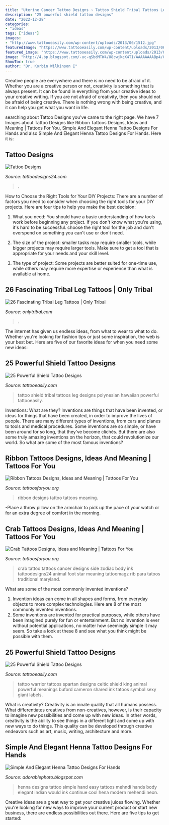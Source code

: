 ```yaml
---
title: "Uterine Cancer Tattoo Designs ~ Tattoo Shield Tribal Tattoos Leg Designs Polynesian Hawaiian Powerful Tattooeasily"
description: "25 powerful shield tattoo designs"
date: "2022-12-28"
categories:
- "ideas"
tags: ["ideas"]
images:
- "http://www.tattooeasily.com/wp-content/uploads/2013/06/1512.jpg"
featuredImage: "https://www.tattooeasily.com/wp-content/uploads/2013/06/1411.jpg"
featured_image: "https://www.tattooeasily.com/wp-content/uploads/2013/06/1411.jpg"
image: "http://4.bp.blogspot.com/-uc-qSbdMTW4/U8cwjkcX4TI/AAAAAAAABp4/QpSiElezEQA/s1600/Stunning-Henna-Tattoo-Designs-For-Hands.jpg"
ShowToc: true
author: "Dr. Korbin Wilkinson I"
---
```



Creative people are everywhere and there is no need to be afraid of it. Whether you are a creative person or not, creativity is something that is always present. It can be found in everything from your creative ideas to your creative writing. If you are not afraid of creativity, then you should not be afraid of being creative. There is nothing wrong with being creative, and it can help you get what you want in life.

	

		
searching about Tattoo Designs you've came to the right page. We have 7 Images about Tattoo Designs like Ribbon Tattoos Designs, Ideas and Meaning | Tattoos For You, Simple And Elegant Henna Tattoo Designs For Hands and also Simple And Elegant Henna Tattoo Designs For Hands. Here it is:
		
    
## Tattoo Designs

<img loading=lazy src="http://www.tattoodesigns24.com/wp-content/uploads/2014/12/Angel-Warrior-Sleeve-Tattoo-424x600.jpg" onerror="this.onerror=null;this.src='https://tse4.mm.bing.net/th?id=OIP._xvw_JJOhRv1sdsWTerBpAHaKe&amp;pid=15.1';" alt="Tattoo Designs">

_Source: tattoodesigns24.com_

>. 

	

How to Choose the Right Tools for Your DIY Projects:
There are a number of factors you need to consider when choosing the right tools for your DIY projects. Here are four tips to help you make the best decision:
1. What you need: You should have a basic understanding of how tools work before beginning any project. If you don't know what you're using, it's hard to be successful. choose the right tool for the job and don't overspend on something you can't use or don't need.

2. The size of the project: smaller tasks may require smaller tools, while bigger projects may require larger tools. Make sure to get a tool that is appropriate for your needs and your skill level.

3. The type of project: Some projects are better suited for one-time use, while others may require more expertise or experience than what is available at home.

    
## 26 Fascinating Tribal Leg Tattoos | Only Tribal

<img loading=lazy src="https://www.onlytribal.com/wp-content/uploads/2015/12/Leg-Tribal-Tattoo-Designs.jpg" onerror="this.onerror=null;this.src='https://tse4.mm.bing.net/th?id=OIP.qK1P2EW_WANyVG-j4tEw7gHaMs&amp;pid=15.1';" alt="26 Fascinating Tribal Leg Tattoos | Only Tribal">

_Source: onlytribal.com_

>. 

	

The internet has given us endless ideas, from what to wear to what to do. Whether you're looking for fashion tips or just some inspiration, the web is your best bet. Here are five of our favorite ideas for when you need some new ideas: 

    
## 25 Powerful Shield Tattoo Designs

<img loading=lazy src="https://www.tattooeasily.com/wp-content/uploads/2013/06/1411.jpg" onerror="this.onerror=null;this.src='https://tse1.mm.bing.net/th?id=OIP.80XRb4UZ8aQpKj8CHXNADAHaJ4&amp;pid=15.1';" alt="25 Powerful Shield Tattoo Designs">

_Source: tattooeasily.com_

>tattoo shield tribal tattoos leg designs polynesian hawaiian powerful tattooeasily. 

	

Inventions: What are they?
Inventions are things that have been invented, or ideas for things that have been created, in order to improve the lives of people. There are many different types of inventions, from cars and planes to tools and medical procedures. Some inventions are so simple, or have been around for so long, that they've become clichés. But there are also some truly amazing inventions on the horizon, that could revolutionize our world. So what are some of the most famous inventions?

    
## Ribbon Tattoos Designs, Ideas And Meaning | Tattoos For You

<img loading=lazy src="http://www.tattoosforyou.org/wp-content/uploads/2013/11/Tattoo-Ribbon-Designs.jpg" onerror="this.onerror=null;this.src='https://tse1.mm.bing.net/th?id=OIP.wrWyvG1e-wuiEhfQ9iDrDgHaJ4&amp;pid=15.1';" alt="Ribbon Tattoos Designs, Ideas and Meaning | Tattoos For You">

_Source: tattoosforyou.org_

>ribbon designs tattoo tattoos meaning. 

	

-Place a throw pillow on the armchair to pick up the pace of your watch or for an extra degree of comfort in the morning.

    
## Crab Tattoos Designs, Ideas And Meaning | Tattoos For You

<img loading=lazy src="https://www.tattoosforyou.org/wp-content/uploads/2016/03/Crab-Tattoo-Images.jpg" onerror="this.onerror=null;this.src='https://tse4.mm.bing.net/th?id=OIP.5SioU0QE1kcYy2AEOVlUZAHaIs&amp;pid=15.1';" alt="Crab Tattoos Designs, Ideas and Meaning | Tattoos For You">

_Source: tattoosforyou.org_

>crab tattoo tattoos cancer designs side zodiac body ink tattoodesigns24 animal foot star meaning tattoomagz rib para tatoos traditional maryland. 

	

What are some of the most commonly invented inventions?
1. Invention ideas can come in all shapes and forms, from everyday objects to more complex technologies. Here are 8 of the most commonly invented inventions.
2. Some inventions are invented for practical purposes, while others have been imagined purely for fun or entertainment. But no invention is ever without potential applications, no matter how seemingly simple it may seem. So take a look at these 8 and see what you think might be possible with them.

    
## 25 Powerful Shield Tattoo Designs

<img loading=lazy src="http://www.tattooeasily.com/wp-content/uploads/2013/06/1512.jpg" onerror="this.onerror=null;this.src='https://tse1.mm.bing.net/th?id=OIP.kqhaKmh12iRQkYkQx14x-AHaJ3&amp;pid=15.1';" alt="25 Powerful Shield Tattoo Designs">

_Source: tattooeasily.com_

>tattoo warrior tattoos spartan designs celtic shield king animal powerful meanings buford cameron shared ink tatoos symbol sexy giant labels. 

	

What is creativity?
Creativity is an innate quality that all humans possess. What differentiates creatives from non-creatives, however, is their capacity to imagine new possibilities and come up with new ideas. In other words, creativity is the ability to see things in a different light and come up with new ways to do things. This quality can be developed through creative endeavors such as art, music, writing, architecture and more.

    
## Simple And Elegant Henna Tattoo Designs For Hands

<img loading=lazy src="http://4.bp.blogspot.com/-uc-qSbdMTW4/U8cwjkcX4TI/AAAAAAAABp4/QpSiElezEQA/s1600/Stunning-Henna-Tattoo-Designs-For-Hands.jpg" onerror="this.onerror=null;this.src='https://tse4.mm.bing.net/th?id=OIP.qpNwawGe3ZEg4euszq6A7gAAAA&amp;pid=15.1';" alt="Simple And Elegant Henna Tattoo Designs For Hands">

_Source: adorablephoto.blogspot.com_

>henna designs tattoo simple hand easy tattoos mehndi hands body elegant indian would ink continue cool hena modern mehendi neon. 

	

Creative ideas are a great way to get your creative juices flowing. Whether you're looking for new ways to improve your current product or start new business, there are endless possibilities out there. Here are five tips to get started:

